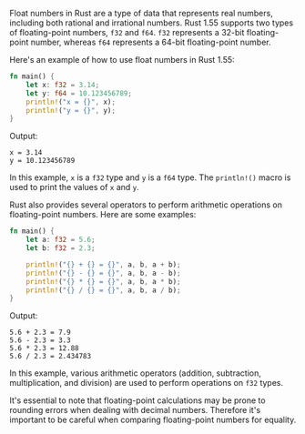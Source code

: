 Float numbers in Rust are a type of data that represents real numbers, including both rational and irrational numbers. Rust 1.55 supports two types of floating-point numbers, `f32` and `f64`. `f32` represents a 32-bit floating-point number, whereas `f64` represents a 64-bit floating-point number. 

Here's an example of how to use float numbers in Rust 1.55:

```rust
fn main() {
    let x: f32 = 3.14;
    let y: f64 = 10.123456789;
    println!("x = {}", x);
    println!("y = {}", y);
}
```
Output:
```
x = 3.14
y = 10.123456789
```

In this example, `x` is a `f32` type and `y` is a `f64` type. The `println!()` macro is used to print the values of `x` and `y`.

Rust also provides several operators to perform arithmetic operations on floating-point numbers. Here are some examples:

```rust
fn main() {
    let a: f32 = 5.6;
    let b: f32 = 2.3;

    println!("{} + {} = {}", a, b, a + b);
    println!("{} - {} = {}", a, b, a - b);
    println!("{} * {} = {}", a, b, a * b);
    println!("{} / {} = {}", a, b, a / b);
}
```

Output:
```
5.6 + 2.3 = 7.9
5.6 - 2.3 = 3.3
5.6 * 2.3 = 12.88
5.6 / 2.3 = 2.434783
```

In this example, various arithmetic operators (addition, subtraction, multiplication, and division) are used to perform operations on `f32` types. 

It's essential to note that floating-point calculations may be prone to rounding errors when dealing with decimal numbers. Therefore it's important to be careful when comparing floating-point numbers for equality.